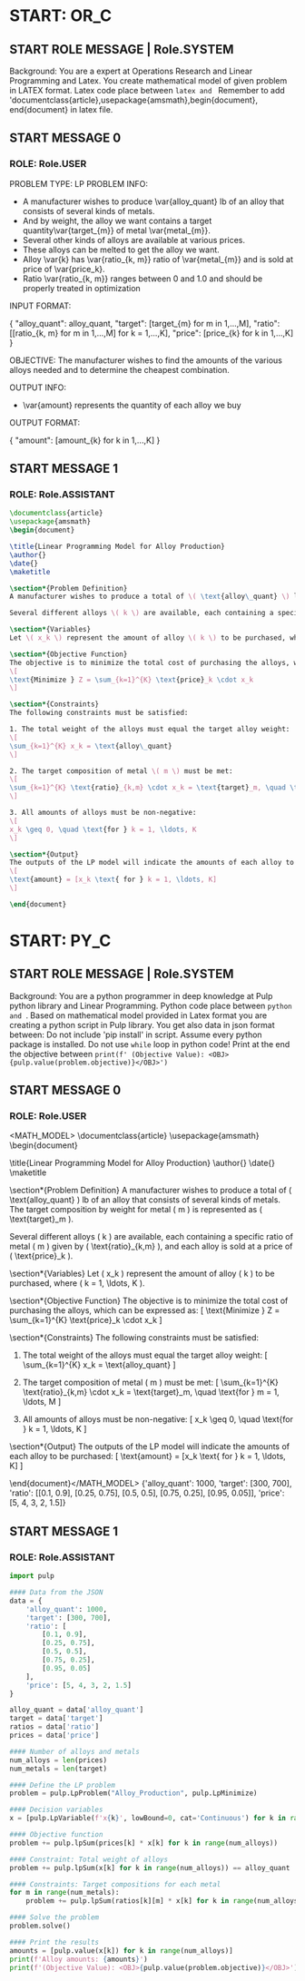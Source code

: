 # START: OR_C 
## START ROLE MESSAGE | Role.SYSTEM 
Background: You are a expert at Operations Research and Linear Programming and Latex. You create mathematical model of given problem in LATEX format. Latex code place between ```latex and ``` Remember to add 'documentclass{article},usepackage{amsmath},begin{document}, end{document} in latex file. 
## START MESSAGE 0 
### ROLE: Role.USER
<DESCRIPTION>
PROBLEM TYPE: LP
PROBLEM INFO:

- A manufacturer wishes to produce \var{alloy_quant} lb of an alloy that consists of several kinds of metals.
- And by weight, the alloy we want contains a target quantity\var{target_{m}} of metal \var{metal_{m}}.
- Several other kinds of alloys are available at various prices. 
- These alloys can be melted to get the alloy we want.
- Alloy \var{k} has \var{ratio_{k, m}} ratio of \var{metal_{m}} and is sold at price of \var{price_k}.
- Ratio \var{ratio_{k, m}} ranges between 0 and 1.0 and should be properly treated in optimization

INPUT FORMAT:

{
	"alloy_quant": alloy_quant,
	"target": [target_{m} for m in 1,...,M],
	"ratio": [[ratio_{k, m} for m in 1,...,M] for k = 1,...,K],
	"price": [price_{k} for k in 1,...,K]
}

OBJECTIVE: The manufacturer wishes to find the amounts of the various alloys needed and to determine the cheapest combination.

OUTPUT INFO:

- \var{amount} represents the quantity of each alloy we buy

OUTPUT FORMAT:

{
	"amount": [amount_{k} for k in 1,...,K]
}
</DESCRIPTION>


## START MESSAGE 1 
### ROLE: Role.ASSISTANT
```latex
\documentclass{article}
\usepackage{amsmath}
\begin{document}

\title{Linear Programming Model for Alloy Production}
\author{}
\date{}
\maketitle

\section*{Problem Definition}
A manufacturer wishes to produce a total of \( \text{alloy\_quant} \) lb of an alloy that consists of several kinds of metals. The target composition by weight for metal \( m \) is represented as \( \text{target}_m \). 

Several different alloys \( k \) are available, each containing a specific ratio of metal \( m \) given by \( \text{ratio}_{k,m} \), and each alloy is sold at a price of \( \text{price}_k \).

\section*{Variables}
Let \( x_k \) represent the amount of alloy \( k \) to be purchased, where \( k = 1, \ldots, K \).

\section*{Objective Function}
The objective is to minimize the total cost of purchasing the alloys, which can be expressed as:
\[
\text{Minimize } Z = \sum_{k=1}^{K} \text{price}_k \cdot x_k
\]

\section*{Constraints}
The following constraints must be satisfied:

1. The total weight of the alloys must equal the target alloy weight:
\[
\sum_{k=1}^{K} x_k = \text{alloy\_quant}
\]

2. The target composition of metal \( m \) must be met:
\[
\sum_{k=1}^{K} \text{ratio}_{k,m} \cdot x_k = \text{target}_m, \quad \text{for } m = 1, \ldots, M
\]

3. All amounts of alloys must be non-negative:
\[
x_k \geq 0, \quad \text{for } k = 1, \ldots, K
\]

\section*{Output}
The outputs of the LP model will indicate the amounts of each alloy to be purchased:
\[
\text{amount} = [x_k \text{ for } k = 1, \ldots, K]
\]

\end{document}
```

# START: PY_C 
## START ROLE MESSAGE | Role.SYSTEM 
Background: You are a python programmer in deep knowledge at Pulp python library and Linear Programming. Python code place between ```python and ```. Based on mathematical model provided in Latex format you are creating a python script in Pulp library. You get also data in json format between: <DATA></DATA> Do not include 'pip install' in script. Assume every python package is installed. Do not use `while` loop in python code! Print at the end the objective between <OBJ></OBJ> `print(f' (Objective Value): <OBJ>{pulp.value(problem.objective)}</OBJ>')` 
## START MESSAGE 0 
### ROLE: Role.USER
<MATH_MODEL>
\documentclass{article}
\usepackage{amsmath}
\begin{document}

\title{Linear Programming Model for Alloy Production}
\author{}
\date{}
\maketitle

\section*{Problem Definition}
A manufacturer wishes to produce a total of \( \text{alloy\_quant} \) lb of an alloy that consists of several kinds of metals. The target composition by weight for metal \( m \) is represented as \( \text{target}_m \). 

Several different alloys \( k \) are available, each containing a specific ratio of metal \( m \) given by \( \text{ratio}_{k,m} \), and each alloy is sold at a price of \( \text{price}_k \).

\section*{Variables}
Let \( x_k \) represent the amount of alloy \( k \) to be purchased, where \( k = 1, \ldots, K \).

\section*{Objective Function}
The objective is to minimize the total cost of purchasing the alloys, which can be expressed as:
\[
\text{Minimize } Z = \sum_{k=1}^{K} \text{price}_k \cdot x_k
\]

\section*{Constraints}
The following constraints must be satisfied:

1. The total weight of the alloys must equal the target alloy weight:
\[
\sum_{k=1}^{K} x_k = \text{alloy\_quant}
\]

2. The target composition of metal \( m \) must be met:
\[
\sum_{k=1}^{K} \text{ratio}_{k,m} \cdot x_k = \text{target}_m, \quad \text{for } m = 1, \ldots, M
\]

3. All amounts of alloys must be non-negative:
\[
x_k \geq 0, \quad \text{for } k = 1, \ldots, K
\]

\section*{Output}
The outputs of the LP model will indicate the amounts of each alloy to be purchased:
\[
\text{amount} = [x_k \text{ for } k = 1, \ldots, K]
\]

\end{document}</MATH_MODEL>
<DATA>
{'alloy_quant': 1000, 'target': [300, 700], 'ratio': [[0.1, 0.9], [0.25, 0.75], [0.5, 0.5], [0.75, 0.25], [0.95, 0.05]], 'price': [5, 4, 3, 2, 1.5]}</DATA>


## START MESSAGE 1 
### ROLE: Role.ASSISTANT
```python
import pulp

#### Data from the JSON
data = {
    'alloy_quant': 1000, 
    'target': [300, 700], 
    'ratio': [
        [0.1, 0.9], 
        [0.25, 0.75], 
        [0.5, 0.5], 
        [0.75, 0.25], 
        [0.95, 0.05]
    ], 
    'price': [5, 4, 3, 2, 1.5]
}

alloy_quant = data['alloy_quant']
target = data['target']
ratios = data['ratio']
prices = data['price']

#### Number of alloys and metals
num_alloys = len(prices)
num_metals = len(target)

#### Define the LP problem
problem = pulp.LpProblem("Alloy_Production", pulp.LpMinimize)

#### Decision variables
x = [pulp.LpVariable(f'x{k}', lowBound=0, cat='Continuous') for k in range(num_alloys)]

#### Objective function
problem += pulp.lpSum(prices[k] * x[k] for k in range(num_alloys))

#### Constraint: Total weight of alloys
problem += pulp.lpSum(x[k] for k in range(num_alloys)) == alloy_quant

#### Constraints: Target compositions for each metal
for m in range(num_metals):
    problem += pulp.lpSum(ratios[k][m] * x[k] for k in range(num_alloys)) == target[m]

#### Solve the problem
problem.solve()

#### Print the results
amounts = [pulp.value(x[k]) for k in range(num_alloys)]
print(f'Alloy amounts: {amounts}')
print(f'(Objective Value): <OBJ>{pulp.value(problem.objective)}</OBJ>')
```

